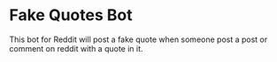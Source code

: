 # Fake Quotes Bot

This bot for Reddit will post a fake quote when someone post a post or comment on reddit with a quote in it.
